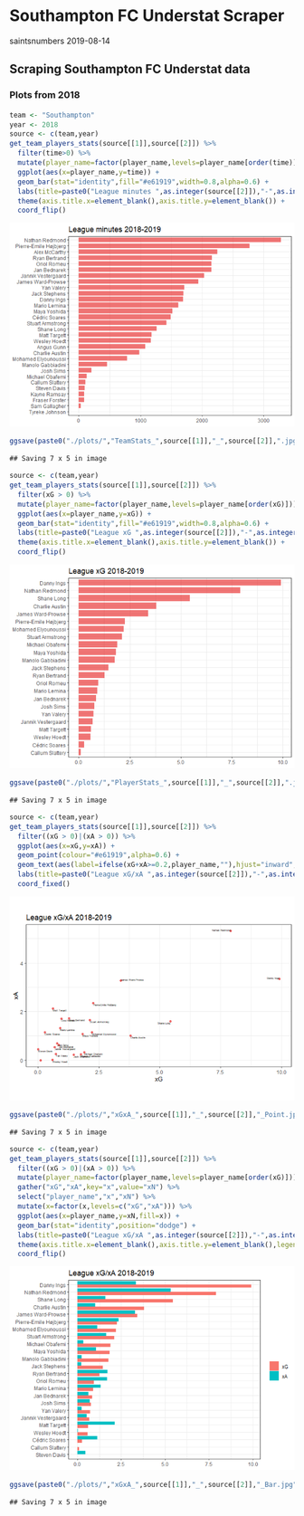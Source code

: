 Southampton FC Understat Scraper
================
saintsnumbers
2019-08-14

## Scraping Southampton FC Understat data

### Plots from 2018

``` r
team <- "Southampton"
year <- 2018
source <- c(team,year)
get_team_players_stats(source[[1]],source[[2]]) %>%
  filter(time>0) %>%
  mutate(player_name=factor(player_name,levels=player_name[order(time)])) %>%
  ggplot(aes(x=player_name,y=time)) +
  geom_bar(stat="identity",fill="#e61919",width=0.8,alpha=0.6) +
  labs(title=paste0("League minutes ",as.integer(source[[2]]),"-",as.integer(source[[2]])+1)) +
  theme(axis.title.x=element_blank(),axis.title.y=element_blank()) +
  coord_flip()
```

![](understat-southampton_files/figure-gfm/plots-1.png)<!-- -->

``` r
ggsave(paste0("./plots/","TeamStats_",source[[1]],"_",source[[2]],".jpg"))
```

    ## Saving 7 x 5 in image

``` r
source <- c(team,year)
get_team_players_stats(source[[1]],source[[2]]) %>%
  filter(xG > 0) %>%
  mutate(player_name=factor(player_name,levels=player_name[order(xG)])) %>%
  ggplot(aes(x=player_name,y=xG)) +
  geom_bar(stat="identity",fill="#e61919",width=0.8,alpha=0.6) +
  labs(title=paste0("League xG ",as.integer(source[[2]]),"-",as.integer(source[[2]])+1)) +
  theme(axis.title.x=element_blank(),axis.title.y=element_blank()) +
  coord_flip()
```

![](understat-southampton_files/figure-gfm/plots-2.png)<!-- -->

``` r
ggsave(paste0("./plots/","PlayerStats_",source[[1]],"_",source[[2]],".jpg"))
```

    ## Saving 7 x 5 in image

``` r
source <- c(team,year)
get_team_players_stats(source[[1]],source[[2]]) %>%
  filter((xG > 0)|(xA > 0)) %>%
  ggplot(aes(x=xG,y=xA)) +
  geom_point(colour="#e61919",alpha=0.6) +
  geom_text(aes(label=ifelse(xG+xA>=0.2,player_name,""),hjust="inward",vjust="outward"),size=1.5) +
  labs(title=paste0("League xG/xA ",as.integer(source[[2]]),"-",as.integer(source[[2]])+1),x="xG",y="xA") +
  coord_fixed()
```

![](understat-southampton_files/figure-gfm/plots-3.png)<!-- -->

``` r
ggsave(paste0("./plots/","xGxA_",source[[1]],"_",source[[2]],"_Point.jpg"))
```

    ## Saving 7 x 5 in image

``` r
source <- c(team,year)
get_team_players_stats(source[[1]],source[[2]]) %>%
  filter((xG > 0)|(xA > 0)) %>%
  mutate(player_name=factor(player_name,levels=player_name[order(xG)])) %>%
  gather("xG","xA",key="x",value="xN") %>%
  select("player_name","x","xN") %>%
  mutate(x=factor(x,levels=c("xG","xA"))) %>%
  ggplot(aes(x=player_name,y=xN,fill=x)) +
  geom_bar(stat="identity",position="dodge") +
  labs(title=paste0("League xG/xA ",as.integer(source[[2]]),"-",as.integer(source[[2]])+1)) +
  theme(axis.title.x=element_blank(),axis.title.y=element_blank(),legend.title=element_blank()) +
  coord_flip()
```

![](understat-southampton_files/figure-gfm/plots-4.png)<!-- -->

``` r
ggsave(paste0("./plots/","xGxA_",source[[1]],"_",source[[2]],"_Bar.jpg"))
```

    ## Saving 7 x 5 in image
